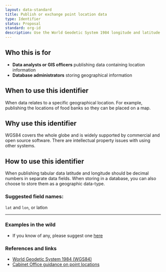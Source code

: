 ```yaml
---
layout: data-standard
title: Publish or exchange point location data
type: Identifier
status: Proposal
standard: org-id
description: Use the World Geodetic System 1984 longitude and latitude to store, publish or exchange point location data
---
```


## Who this is for

* **Data analysts or GIS officers** publishing data containing location information
* **Database administrators** storing geographical information

## When to use this identifier

When data relates to a specific geographical location. For example, publishing the locations of food banks so they can be placed on a map.

## Why use this identifier

WGS84 covers the whole globe and is widely supported by commercial and open source software. There are intellectual property issues with using other systems.

## How to use this identifier

When publishing tabular data latitude and longitude should be decimal numbers in separate data fields. When storing in a database, you can also choose to store them as a geographic data-type.


### Suggested field names:

```lat``` and ```lon```, or latlon

---

### Examples in the wild

* If you know of any, please suggest one [here](https://github.com/WeTheCatalysts/formats-and-identifiers/issues/6)

### References and links

* [World Geodetic System 1984 (WGS84)](https://earth-info.nga.mil/GandG/update/index.php?dir=wgs84&action=wgs84)
* [Cabinet Office guidance on point locations](https://www.gov.uk/government/publications/open-standards-for-government/exchange-of-location-point)